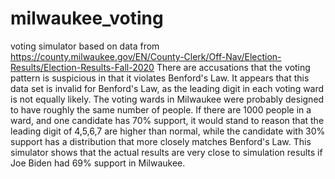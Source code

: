 # milwaukee_voting
 voting simulator based on data from https://county.milwaukee.gov/EN/County-Clerk/Off-Nav/Election-Results/Election-Results-Fall-2020  There are accusations that the voting pattern is suspicious in that it violates Benford's Law. It appears that this data set is invalid for Benford's Law, as the leading digit in each voting ward is not equally likely.  The voting wards in Milwaukee were probably designed to have roughly the same number of people. If there are 1000 people in a ward, and one candidate has 70% support, it would stand to reason that the leading digit of 4,5,6,7 are higher than normal, while the candidate with 30% support has a distribution that more closely matches Benford's Law. This simulator shows that the actual results are very close to simulation results if Joe Biden had 69% support in Milwaukee.
